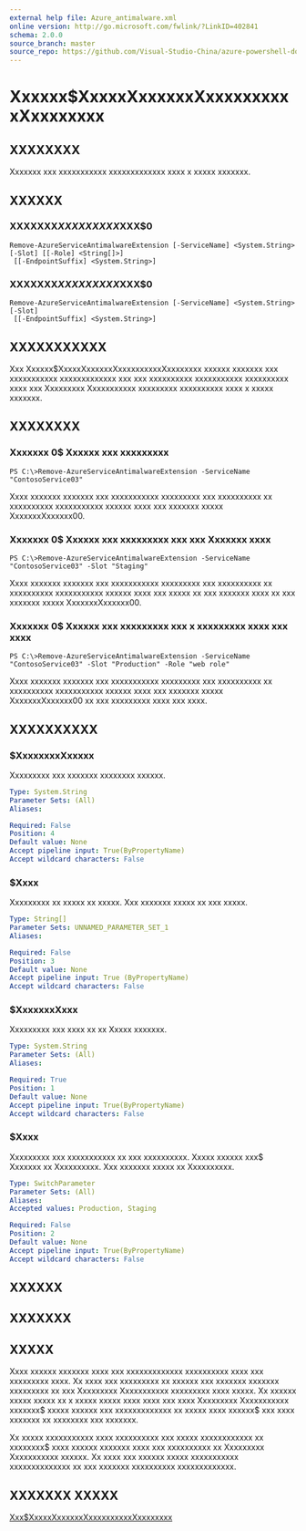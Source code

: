```yaml
---
external help file: Azure_antimalware.xml
online version: http://go.microsoft.com/fwlink/?LinkID=402841
schema: 2.0.0
source_branch: master
source_repo: https://github.com/Visual-Studio-China/azure-powershell-docs-int
---
```


# Xxxxxx$XxxxxXxxxxxxXxxxxxxxxxxXxxxxxxxx
## XXXXXXXX
Xxxxxxx xxx xxxxxxxxxxx xxxxxxxxxxxxx xxxx x xxxxx xxxxxxx.

## XXXXXX

### XXXXXXX$XXXXXXXXX$XXX$0
```
Remove-AzureServiceAntimalwareExtension [-ServiceName] <System.String> [-Slot] [[-Role] <String[]>]
 [[-EndpointSuffix] <System.String>]
```

### XXXXXXX$XXXXXXXXX$XXX$0
```
Remove-AzureServiceAntimalwareExtension [-ServiceName] <System.String> [-Slot]
 [[-EndpointSuffix] <System.String>]
```

## XXXXXXXXXXX
Xxx Xxxxxx$XxxxxXxxxxxxXxxxxxxxxxxXxxxxxxxx xxxxxx xxxxxxx xxx xxxxxxxxxxx xxxxxxxxxxxxx xxx xxx xxxxxxxxxx xxxxxxxxxxx xxxxxxxxxx xxxx xxx Xxxxxxxxx Xxxxxxxxxxx xxxxxxxxx xxxxxxxxxx xxxx x xxxxx xxxxxxx.

## XXXXXXXX

### Xxxxxxx 0$ Xxxxxx xxx xxxxxxxxx
```
PS C:\>Remove-AzureServiceAntimalwareExtension -ServiceName "ContosoService03"
```

Xxxx xxxxxxx xxxxxxx xxx xxxxxxxxxxx xxxxxxxxx xxx xxxxxxxxxx xx xxxxxxxxxx xxxxxxxxxxx xxxxxx xxxx xxx xxxxxxx xxxxx XxxxxxxXxxxxxx00.

### Xxxxxxx 0$ Xxxxxx xxx xxxxxxxxx xxx xxx Xxxxxxx xxxx
```
PS C:\>Remove-AzureServiceAntimalwareExtension -ServiceName "ContosoService03" -Slot "Staging"
```

Xxxx xxxxxxx xxxxxxx xxx xxxxxxxxxxx xxxxxxxxx xxx xxxxxxxxxx xx xxxxxxxxxx xxxxxxxxxxx xxxxxx xxxx xxx xxxxx xx xxx xxxxxxx xxxx xx xxx xxxxxxx xxxxx XxxxxxxXxxxxxx00.

### Xxxxxxx 0$ Xxxxxx xxx xxxxxxxxx xxx x xxxxxxxxx xxxx xxx xxxx
```
PS C:\>Remove-AzureServiceAntimalwareExtension -ServiceName "ContosoService03" -Slot "Production" -Role "web role"
```

Xxxx xxxxxxx xxxxxxx xxx xxxxxxxxxxx xxxxxxxxx xxx xxxxxxxxxx xx xxxxxxxxxx xxxxxxxxxxx xxxxxx xxxx xxx xxxxxxx xxxxx XxxxxxxXxxxxxx00 xx xxx xxxxxxxxx xxxx xxx xxxx.

## XXXXXXXXXX

### $XxxxxxxxXxxxxx
Xxxxxxxxx xxx xxxxxxx xxxxxxxx xxxxxx.

```yaml
Type: System.String
Parameter Sets: (All)
Aliases: 

Required: False
Position: 4
Default value: None
Accept pipeline input: True(ByPropertyName)
Accept wildcard characters: False
```

### $Xxxx
Xxxxxxxxx xx xxxxx xx xxxxx.
Xxx xxxxxxx xxxxx xx xxx xxxxx.

```yaml
Type: String[]
Parameter Sets: UNNAMED_PARAMETER_SET_1
Aliases: 

Required: False
Position: 3
Default value: None
Accept pipeline input: True (ByPropertyName)
Accept wildcard characters: False
```

### $XxxxxxxXxxx
Xxxxxxxxx xxx xxxx xx xx Xxxxx xxxxxxx.

```yaml
Type: System.String
Parameter Sets: (All)
Aliases: 

Required: True
Position: 1
Default value: None
Accept pipeline input: True(ByPropertyName)
Accept wildcard characters: False
```

### $Xxxx
Xxxxxxxxx xxx xxxxxxxxxxx xx xxx xxxxxxxxxx.
Xxxxx xxxxxx xxx$ Xxxxxxx xx Xxxxxxxxxx.
Xxx xxxxxxx xxxxx xx Xxxxxxxxxx.

```yaml
Type: SwitchParameter
Parameter Sets: (All)
Aliases: 
Accepted values: Production, Staging

Required: False
Position: 2
Default value: None
Accept pipeline input: True(ByPropertyName)
Accept wildcard characters: False
```

## XXXXXX

## XXXXXXX

## XXXXX
Xxxx xxxxxx xxxxxxx xxxx xxx xxxxxxxxxxxxx xxxxxxxxxx xxxx xxx xxxxxxxxx xxxx.
Xx xxxx xxx xxxxxxxxx xx xxxxxx xxx xxxxxxx xxxxxxx xxxxxxxxx xx xxx Xxxxxxxxx Xxxxxxxxxxx xxxxxxxxx xxxx xxxxx.
Xx xxxxxx xxxxx xxxxx xx x xxxxx xxxxx xxxx xxxx xxx xxxx Xxxxxxxxx Xxxxxxxxxxx xxxxxxx$ xxxxx xxxxxx xxx xxxxxxxxxxxxx xx xxxxx xxxx xxxxxx$ xxx xxxx xxxxxxx xx xxxxxxxx xxx xxxxxxx.

Xx xxxxx xxxxxxxxxxx xxxx xxxxxxxxxx xxx xxxxx xxxxxxxxxxxx xx xxxxxxxx$ xxxx xxxxxx xxxxxxx xxxx xxx xxxxxxxxxx xx Xxxxxxxxx Xxxxxxxxxxx xxxxxx.
Xx xxxx xxx xxxxxx xxxxx xxxxxxxxxxx xxxxxxxxxxxxxx xx xxx xxxxxxx xxxxxxxxxx xxxxxxxxxxxxx.

## XXXXXXX XXXXX

[Xxx$XxxxxXxxxxxxXxxxxxxxxxxXxxxxxxxx](9701c6bf-56b0-40c0-8b76-0dbf402b186f)


